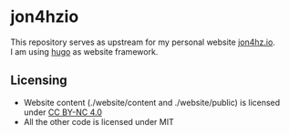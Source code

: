 # jon4hzio

This repository serves as upstream for my personal website [jon4hz.io](https://jon4hz.io).  
I am using [hugo](gohugo.io) as website framework.

## Licensing
- Website content (./website/content and ./website/public) is licensed under [CC BY-NC 4.0](https://creativecommons.org/licenses/by-nc/4.0/)
- All the other code is licensed under MIT